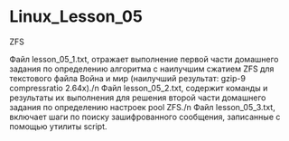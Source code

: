 # Linux_Lesson_05
ZFS

Файл lesson_05_1.txt, отражает выполнение первой части домашнего задания по определению алгоритма с наилучшим сжатием ZFS для текстового файла Война и мир (наилучший результат: gzip-9  compressratio  2.64x)./n
Файл lesson_05_2.txt, содержит команды и результаты их выполнения для решения второй части домашнего задания по определению настроек pool ZFS./n
Файл lesson_05_3.txt, включает шаги по поиску зашифрованного сообщения, записанные с помощью утилиты script.
